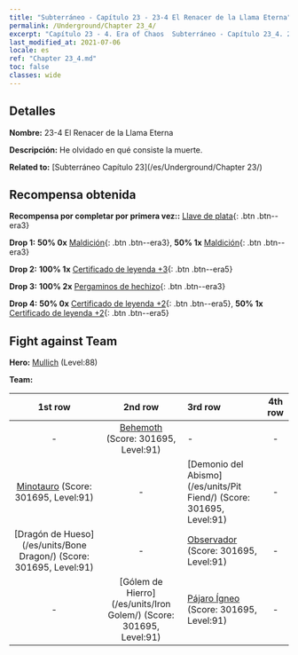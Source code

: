 ```yaml
---
title: "Subterráneo - Capítulo 23 - 23-4 El Renacer de la Llama Eterna"
permalink: /Underground/Chapter 23_4/
excerpt: "Capítulo 23 - 4. Era of Chaos  Subterráneo - Capítulo 23_4. 23-4 El Renacer de la Llama Eterna"
last_modified_at: 2021-07-06
locale: es
ref: "Chapter 23_4.md"
toc: false
classes: wide
---
```


## Detalles

 **Nombre:** 23-4 El Renacer de la Llama Eterna

 **Descripción:** He olvidado en qué consiste la muerte.

 **Related to:** [Subterráneo Capítulo 23](/es/Underground/Chapter 23/)

## Recompensa obtenida

 **Recompensa por completar por primera vez::** [Llave de plata](/ItemsES/con_693/){: .btn .btn--era3}

 **Drop 1:** **50% 0x** [Maldición](/ItemsES/her_410/){: .btn .btn--era3}, **50% 1x** [Maldición](/ItemsES/her_410/){: .btn .btn--era3}

 **Drop 2:** **100% 1x** [Certificado de leyenda +3](/ItemsES/mat_88/){: .btn .btn--era5}

 **Drop 3:** **100% 2x** [Pergaminos de hechizo](/ItemsES/con_694/){: .btn .btn--era3}

 **Drop 4:** **50% 0x** [Certificado de leyenda +2](/ItemsES/mat_81/){: .btn .btn--era5}, **50% 1x** [Certificado de leyenda +2](/ItemsES/mat_81/){: .btn .btn--era5}


## Fight against Team
 **Hero:** [Mullich](/es/heroes/Mullich/) (Level:88)

 **Team:**


  | 1st row | 2nd row | 3rd row | 4th row |
  |:----:|:----:|:----|:----:|
  | - | [Behemoth](/es/units/Behemoth/) (Score: 301695, Level:91)  | - | - |
  | [Minotauro](/es/units/Minotaur/) (Score: 301695, Level:91)  | - | [Demonio del Abismo](/es/units/Pit Fiend/) (Score: 301695, Level:91)  | - |
  | [Dragón de Hueso](/es/units/Bone Dragon/) (Score: 301695, Level:91)  | - | [Observador](/es/units/Beholder/) (Score: 301695, Level:91)  | - |
  | - | [Gólem de Hierro](/es/units/Iron Golem/) (Score: 301695, Level:91)  | [Pájaro Ígneo](/es/units/Firebird/) (Score: 301695, Level:91)  | - |



